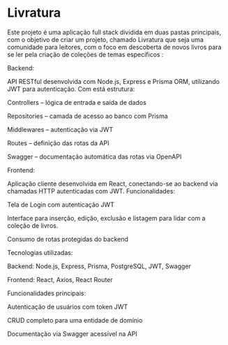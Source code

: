 # Livratura
Este projeto é uma aplicação full stack dividida em duas pastas principais, com o objetivo de criar um projeto, chamado Livratura que seja uma comunidade para leitores, com o foco em descoberta de novos livros para se ler pela criação de coleções de temas específicos :

Backend:

API RESTful desenvolvida com Node.js, Express e Prisma ORM, utilizando JWT para autenticação. Com está estrutura: 

Controllers – lógica de entrada e saída de dados

Repositories – camada de acesso ao banco com Prisma

Middlewares – autenticação via JWT

Routes – definição das rotas da API

Swagger – documentação automática das rotas via OpenAPI

Frontend:

Aplicação cliente desenvolvida em React, conectando-se ao backend via chamadas HTTP autenticadas com JWT. Funcionalidades:

Tela de Login com autenticação JWT

Interface para inserção, edição, exclusão e listagem para lidar com a coleção de livros.

Consumo de rotas protegidas do backend

Tecnologias utilizadas:

Backend: Node.js, Express, Prisma, PostgreSQL, JWT, Swagger

Frontend: React, Axios, React Router

Funcionalidades principais:

Autenticação de usuários com token JWT

CRUD completo para uma entidade de domínio

Documentação via Swagger acessível na API
